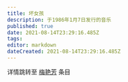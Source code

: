```yaml
---
title: 坏女孩
description: 于1986年1月7日发行的音乐
published: true
date: 2021-08-14T23:29:16.485Z
tags: 
editor: markdown
dateCreated: 2021-08-14T23:29:16.485Z
---
```


详情跳转至 [梅艳芳](people/梅艳芳.md) 条目
